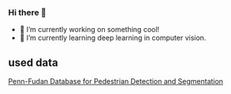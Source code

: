 ### Hi there 👋

<!--
**026KANAYAMA/026KANAYAMA** is a ✨ _special_ ✨ repository because its `README.md` (this file) appears on your GitHub profile.

Here are some ideas to get you started:

- 🔭 I’m currently working on ...
- 🌱 I’m currently learning ...
- 👯 I’m looking to collaborate on ...
- 🤔 I’m looking for help with ...
- 💬 Ask me about ...
- 📫 How to reach me: ...
- 😄 Pronouns: ...
- ⚡ Fun fact: ...
-->
- 🔭 I’m currently working on something cool!
- 🌱 I’m currently learning deep learning in computer vision.

## used data 
[Penn-Fudan Database for Pedestrian Detection and Segmentation](https://www.cis.upenn.edu/%7Ejshi/ped_html/)
